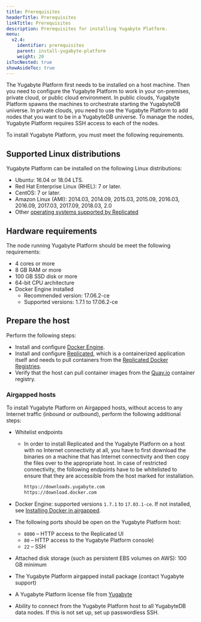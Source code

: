 ```yaml
---
title: Prerequisites
headerTitle: Prerequisites
linkTitle: Prerequisites
description: Prerequisites for installing Yugabyte Platform.
menu:
  v2.4:
    identifier: prerequisites
    parent: install-yugabyte-platform
    weight: 20
isTocNested: true
showAsideToc: true
---
```


The Yugabyte Platform first needs to be installed on a host machine. Then you need to configure the Yugabyte Platform to work in your on-premises, private cloud, or public cloud environment. In public clouds, Yugabyte Platform spawns the machines to orchestrate starting the YugabyteDB universe. In private clouds, you need to use the Yugabyte Platform to add nodes that you want to be in a YugabyteDB universe. To manage the nodes, Yugabyte Platform requires SSH access to each of the nodes.

To install Yugabyte Platform, you must meet the following requirements.

## Supported Linux distributions

Yugabyte Platform can be installed on the following Linux distributions:

- Ubuntu: 16.04 or 18.04 LTS.
- Red Hat Enterprise Linux (RHEL): 7 or later.
- CentOS: 7 or later.
- Amazon Linux (AMI): 2014.03, 2014.09, 2015.03, 2015.09, 2016.03, 2016.09, 2017.03, 2017.09, 2018.03, 2.0
- Other [operating systems supported by Replicated](https://www.replicated.com/docs/distributing-an-application/supported-operating-systems/)

## Hardware requirements

The node running Yugabyte Platform should be meet the following requirements:

- 4 cores or more
- 8 GB RAM or more
- 100 GB SSD disk or more
- 64-bit CPU architecture
- Docker Engine installed
  - Recommended version: 17.06.2-ce
  - Supported versions: 1.7.1 to 17.06.2-ce

## Prepare the host

Perform the following steps:

- Install and configure [Docker Engine](https://docs.docker.com/engine/).
- Install and configure [Replicated](https://www.replicated.com/), which is a containerized application itself and needs to pull containers from the [Replicated Docker Registries](https://help.replicated.com/docs/native/getting-started/docker-registries/).
- Verify that the host can pull container images from the [Quay.io](https://quay.io/) container registry.

### Airgapped hosts

To install Yugabyte Platform on Airgapped hosts, without access to any Internet traffic (inbound or outbound), perform the following additional steps:

- Whitelist endpoints
  - In order to install Replicated and the Yugabyte Platform on a host with no Internet connectivity at all, you have to first download the binaries on a machine that has Internet connectivity and then copy the files over to the appropriate host. In case of restricted connectivity, the following endpoints have to be whitelisted to ensure that they are accessible from the host marked for installation.

    ```sh
    https://downloads.yugabyte.com
    https://download.docker.com
    ```

- Docker Engine: supported versions `1.7.1` to `17.03.1-ce`. If not installed, see [Installing Docker in airgapped](https://www.replicated.com/docs/kb/supporting-your-customers/installing-docker-in-airgapped/).
- The following ports should be open on the Yugabyte Platform host:
  - `8800` – HTTP access to the Replicated UI
  - `80` – HTTP access to the Yugabyte Platform console)
  - `22` – SSH
- Attached disk storage (such as persistent EBS volumes on AWS): 100 GB minimum
- The Yugabyte Platform airgapped install package (contact Yugabyte support)
- A Yugabyte Platform license file from [Yugabyte](https://www.yugabyte.com/platform/#request-trial-form)
- Ability to connect from the Yugabyte Platform host to all YugabyteDB data nodes. If this is not set up, set up passwordless SSH.
